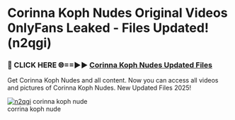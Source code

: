 # Corinna Koph Nudes Original Videos 0nlyFans Leaked - Files Updated! (n2qgi)

<h3>🔴 CLICK HERE 🌐==►► <a href="https://tinyurl.com/5h6xmrr3" rel="nofollow">Corinna Koph Nudes Updated Files</a></h3>

Get Corinna Koph Nudes and all content. Now you can access all videos and pictures of Corinna Koph Nudes. New Updated Files 2025!

[![n2qgi](https://i.imgur.com/KVD873Z.gif)](https://tinyurl.com/5h6xmrr3)
corinna koph nude<br>
corrina koph nude
